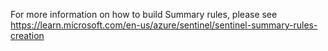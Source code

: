 For more information on how to build Summary rules, please see https://learn.microsoft.com/en-us/azure/sentinel/sentinel-summary-rules-creation
